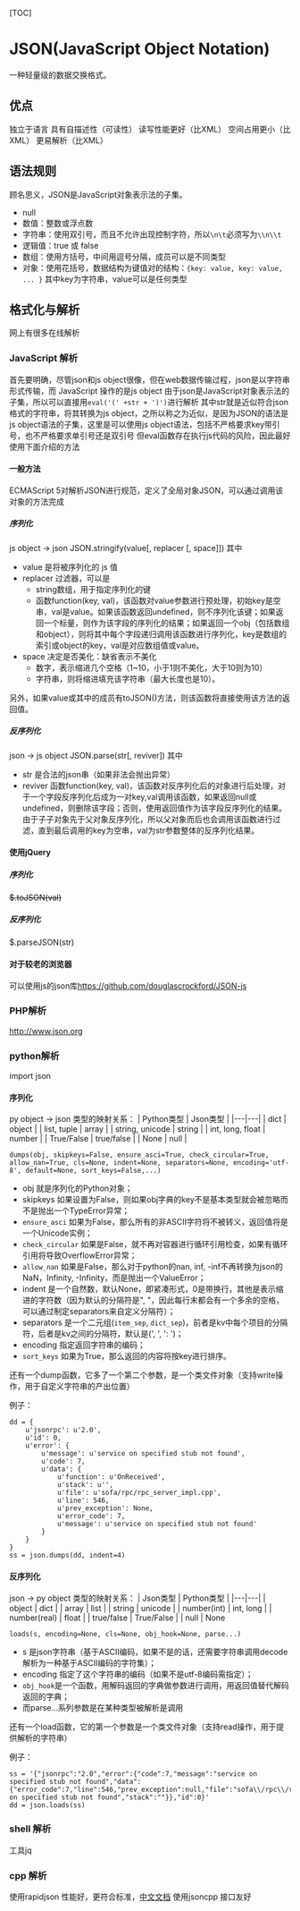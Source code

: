 [TOC]
# JSON(JavaScript Object Notation)
一种轻量级的数据交换格式。

## 优点
独立于语言
具有自描述性（可读性）
读写性能更好（比XML）
空间占用更小（比XML）
更易解析（比XML）

## 语法规则
顾名思义，JSON是JavaScript对象表示法的子集。
+ null
+ 数值：整数或浮点数
+ 字符串：使用双引号，而且不允许出现控制字符，所以`\n\t`必须写为`\\n\\t`
+ 逻辑值：true 或 false
+ 数组：使用方括号，中间用逗号分隔，成员可以是不同类型
+ 对象：使用花括号，数据结构为键值对的结构：`{key: value, key: value, ... }`
其中key为字符串，value可以是任何类型

## 格式化与解析
网上有很多在线解析

### JavaScript 解析
首先要明确，尽管json和js object很像，但在web数据传输过程，json是以字符串形式传输，而 JavaScript 操作的是js object
由于json是JavaScript对象表示法的子集，所以可以直接用`eval('(' +str + ')')`进行解析
其中str就是近似符合json格式的字符串，将其转换为js object，之所以称之为近似，是因为JSON的语法是js object语法的子集，这里是可以使用js object语法，包括不严格要求key带引号，也不严格要求单引号还是双引号
但eval函数存在执行js代码的风险，因此最好使用下面介绍的方法

#### 一般方法
ECMAScript 5对解析JSON进行规范，定义了全局对象JSON，可以通过调用该对象的方法完成
##### 序列化
js object -> json
JSON.stringify(value[, replacer [, space]])
其中
+ value 是将被序列化的 js 值
+ replacer 过滤器，可以是
    - string数组，用于指定序列化的键
    - 函数function(key, val)，该函数对value参数进行预处理，初始key是空串，val是value。如果该函数返回undefined，则不序列化该键；如果返回一个标量，则作为该字段的序列化的结果；如果返回一个obj（包括数组和object），则将其中每个字段递归调用该函数进行序列化，key是数组的索引或object的key，val是对应数组值或value。
+ space 决定是否美化：缺省表示不美化
    - 数字，表示缩进几个空格（1~10，小于1则不美化，大于10则为10）
    - 字符串，则将缩进填充该字符串（最大长度也是10）。

另外，如果value或其中的成员有toJSON()方法，则该函数将直接使用该方法的返回值。
##### 反序列化
json -> js object
JSON.parse(str[, reviver])
其中
+ str 是合法的json串（如果非法会抛出异常）
+ reviver 函数function(key, val)，该函数对反序列化后的对象进行后处理，对于一个字段反序列化后成为一对key,val调用该函数，如果返回null或undefined，则删除该字段；否则，使用返回值作为该字段反序列化的结果。由于子子对象先于父对象反序列化，所以父对象而后也会调用该函数进行过滤，直到最后调用的key为空串，val为str参数整体的反序列化结果。


#### 使用jQuery
##### 序列化
~~$.toJSON(val)~~
##### 反序列化
$.parseJSON(str)

#### 对于较老的浏览器
可以使用js的json库<https://github.com/douglascrockford/JSON-js>

### PHP解析
<http://www.json.org>

### python解析
import json
#### 序列化
py object -> json
类型的映射关系：
| Python类型 | Json类型 |
|---|---|
| dict | object |
| list, tuple | array |
| string, unicode | string |
| int, long, float | number |
| True/False | true/false |
| None | null |
```
dumps(obj, skipkeys=False, ensure_asci=True, check_circular=True, allow_nan=True, cls=None, indent=None, separators=None, encoding='utf-8', default=None, sort_keys=False,...)
```
+ obj 就是序列化的Python对象；
+ skipkeys 如果设置为False，则如果obj字典的key不是基本类型就会被忽略而不是抛出一个TypeError异常；
+ `ensure_asci` 如果为False，那么所有的非ASCII字符将不被转义，返回值将是一个Unicode实例；
+ `check_circular` 如果是False，就不再对容器进行循环引用检查，如果有循环引用将导致OverflowError异常；
+ `allow_nan` 如果是False，那么对于python的nan, inf, -inf不再转换为json的NaN，Infinity, -Infinity，而是抛出一个ValueError；
+ indent 是一个自然数，默认None，即紧凑形式，0是带换行，其他是表示缩进的字符数（因为默认的分隔符是", "，因此每行末都会有一个多余的空格，可以通过制定separators来自定义分隔符）；
+ separators 是一个二元组(`item_sep`, `dict_sep`)，前者是kv中每个项目的分隔符，后者是kv之间的分隔符，默认是(', ', ': ')；
+ encoding 指定返回字符串的编码；
+ `sort_keys` 如果为True，那么返回的内容将按key进行排序。

还有一个dump函数，它多了一个第二个参数，是一个类文件对象（支持write操作，用于自定义字符串的产出位置）

例子：
```
dd = {
    u'jsonrpc': u'2.0',
    u'id': 0,
    u'error': {
        u'message': u'service on specified stub not found',
        u'code': 7,
        u'data': {
            u'function': u'OnReceived',
            u'stack': u'',
            u'file': u'sofa/rpc/rpc_server_impl.cpp',
            u'line': 546,
            u'prev_exception': None,
            u'error_code': 7,
            u'message': u'service on specified stub not found'
        }
    }
}
ss = json.dumps(dd, indent=4)
```

#### 反序列化
json -> py object
类型的映射关系：
| Json类型 | Python类型 |
|---|---|
| object | dict |
| array | list |
| string | unicode |
| number(int) | int, long |
| number(real) | float |
| true/false | True/False |
| null | None
```
loads(s, encoding=None, cls=None, obj_hook=None, parse...)
```
+ s 是json字符串（基于ASCII编码，如果不是的话，还需要字符串调用decode解析为一种基于ASCII编码的字符集）；
+ encoding 指定了这个字符串的编码（如果不是utf-8编码需指定）；
+ `obj_hook`是一个函数，用解码返回的字典做参数进行调用，用返回值替代解码返回的字典；
+ 而parse...系列参数是在某种类型被解析是调用

还有一个load函数，它的第一个参数是一个类文件对象（支持read操作，用于提供解析的字符串）

例子：
```
ss = '{"jsonrpc":"2.0","error":{"code":7,"message":"service on specified stub not found","data":{"error_code":7,"line":546,"prev_exception":null,"file":"sofa\\/rpc\\/rpc_server_impl.cpp","function":"OnReceived","message":"service on specified stub not found","stack":""}},"id":0}'
dd = json.loads(ss)
```

### shell 解析
工具jq

### cpp 解析
使用rapidjson 性能好，更符合标准，[中文文档](http://rapidjson.org/zh-cn/index.html)
使用jsoncpp 接口友好

